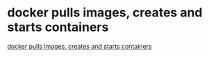 # docker pulls images, creates and starts containers
[docker pulls images, creates and starts containers](https://aiwithcloud.com/2022/09/14/docker_pulls_images_creates_and_starts_containers/)
